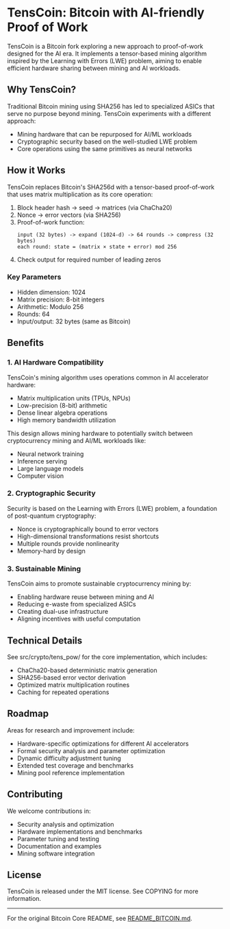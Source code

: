 # TensCoin: Bitcoin with AI-friendly Proof of Work

TensCoin is a Bitcoin fork exploring a new approach to proof-of-work designed for the AI era. It implements a tensor-based mining algorithm inspired by the Learning with Errors (LWE) problem, aiming to enable efficient hardware sharing between mining and AI workloads.

## Why TensCoin?

Traditional Bitcoin mining using SHA256 has led to specialized ASICs that serve no purpose beyond mining. TensCoin experiments with a different approach:
- Mining hardware that can be repurposed for AI/ML workloads
- Cryptographic security based on the well-studied LWE problem
- Core operations using the same primitives as neural networks

## How it Works

TensCoin replaces Bitcoin's SHA256d with a tensor-based proof-of-work that uses matrix multiplication as its core operation:

1. Block header hash -> seed -> matrices (via ChaCha20)
2. Nonce -> error vectors (via SHA256)
3. Proof-of-work function:
   ```
   input (32 bytes) -> expand (1024-d) -> 64 rounds -> compress (32 bytes)
   each round: state = (matrix × state + error) mod 256
   ```
4. Check output for required number of leading zeros

### Key Parameters
- Hidden dimension: 1024
- Matrix precision: 8-bit integers
- Arithmetic: Modulo 256
- Rounds: 64
- Input/output: 32 bytes (same as Bitcoin)

## Benefits

### 1. AI Hardware Compatibility
TensCoin's mining algorithm uses operations common in AI accelerator hardware:
- Matrix multiplication units (TPUs, NPUs)
- Low-precision (8-bit) arithmetic
- Dense linear algebra operations
- High memory bandwidth utilization

This design allows mining hardware to potentially switch between cryptocurrency mining and AI/ML workloads like:
- Neural network training
- Inference serving
- Large language models
- Computer vision

### 2. Cryptographic Security
Security is based on the Learning with Errors (LWE) problem, a foundation of post-quantum cryptography:
- Nonce is cryptographically bound to error vectors
- High-dimensional transformations resist shortcuts
- Multiple rounds provide nonlinearity
- Memory-hard by design

### 3. Sustainable Mining
TensCoin aims to promote sustainable cryptocurrency mining by:
- Enabling hardware reuse between mining and AI
- Reducing e-waste from specialized ASICs
- Creating dual-use infrastructure
- Aligning incentives with useful computation

## Technical Details

See src/crypto/tens_pow/ for the core implementation, which includes:
- ChaCha20-based deterministic matrix generation
- SHA256-based error vector derivation
- Optimized matrix multiplication routines
- Caching for repeated operations

## Roadmap

Areas for research and improvement include:
- Hardware-specific optimizations for different AI accelerators
- Formal security analysis and parameter optimization
- Dynamic difficulty adjustment tuning
- Extended test coverage and benchmarks
- Mining pool reference implementation

## Contributing

We welcome contributions in:
- Security analysis and optimization
- Hardware implementations and benchmarks
- Parameter tuning and testing
- Documentation and examples
- Mining software integration

## License

TensCoin is released under the MIT license. See COPYING for more information.

---

For the original Bitcoin Core README, see [README_BITCOIN.md](README_BITCOIN.md).